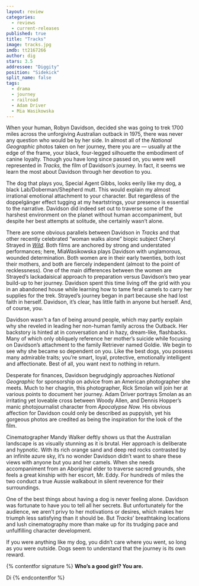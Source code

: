 ```yaml
---
layout: review
categories: 
  - reviews
  - current-releases
published: true
title: "Tracks"
image: tracks.jpg
imdb: tt2167266
author: dig
stars: 3.5
addressee: "Diggity"
position: "Sidekick"
split_name: false
tags: 
  - drama
  - journey
  - railroad
  - Adam Driver
  - Mia Wasikowska
---
```


When your human, Robyn Davidson, decided  she was going to trek 1700 miles across the unforgiving Australian outback in 1975, there was never any question who would be by her side. In almost all of the _National Geographic_ photos taken on her journey, there you are — usually at the edge of the frame, your black, four-legged silhouette the embodiment of canine loyalty. Though you have long since passed on, you were well represented in _Tracks,_ the film of Davidson’s journey. In fact, it seems we learn the most about Davidson through her devotion to you.

The dog that plays you, Special Agent Gibbs, looks eerily like my dog, a black Lab/Doberman/Shepherd mutt. This would explain my almost irrational emotional attachment to your character. But regardless of the doppelgänger effect tugging at my heartstrings, your presence is essential to the narrative. Davidson did indeed set out to traverse some of the harshest environment on the planet without human accompaniment, but despite her best attempts at solitude, she certainly wasn’t alone. 

There are some obvious parallels between Davidson in _Tracks_ and that other recently celebrated “woman walks alone” biopic subject Cheryl Strayed in [_Wild_](http://www.dearcastandcrew.com/content/2015/1/4/wild.html). Both films are anchored by strong and understated performances; here, MiaWasikowska plays Davidson with unglamorous, wounded determination. Both women are in their early twenties, both lost their mothers, and both are fiercely independent (almost to the point of recklessness). One of the main differences between the women are Strayed’s lackadaisical approach to preparation versus Davidson’s two year build-up to her journey. Davidson spent this time living off the grid with you in an abandoned house while learning how to tame feral camels to carry her supplies for the trek. Strayed’s journey began in part because she had lost faith in herself. Davidson, it’s clear, has little faith in anyone but herself. And, of course, you. 

Davidson wasn't a fan of  being around people, which may partly explain why she reveled in leading her non-human family across the Outback. Her backstory is hinted at in conversation and in hazy, dream-like, flashbacks. Many of which only obliquely reference her mother’s suicide while focusing on Davidson’s attachment to the family Retriever named Goldie. We begin to see why she became so dependent on you. Like the best dogs, you possess many admirable traits; you’re smart, loyal, protective, emotionally intelligent and affectionate. Best of all, you want next to nothing in return. 

Desperate for finances, Davidson begrudgingly approaches _National Geographic_ for sponsorship on advice from an American photographer she meets. Much to her chagrin, this photographer, Rick Smolan will join her at various points to document her journey. Adam Driver portrays Smolan as an irritating yet loveable cross between Woody Allen, and Dennis Hopper’s manic photojournalist character from _Apocalypse Now._ His obvious affection for Davidson could only be described as puppyish, yet his gorgeous photos are credited as being the inspiration for the look of the film. 

Cinematographer Mandy Walker deftly shows us that the Australian landscape is as visually stunning as it is brutal. Her approach is deliberate and hypnotic. With its rich orange sand and deep red rocks contrasted by an infinite azure sky, it’s no wonder Davidson didn’t want to share these views with anyone but you and her camels. When she needs accompaniment from an Aboriginal elder to traverse sacred grounds, she feels a great kinship with her escort, Mr. Eddy. For hundreds of miles the two conduct a true Aussie walkabout in silent reverence for their surroundings. 

One of the best things about having a dog is never feeling alone. Davidson was fortunate to have you to tell all her secrets. But unfortunately for the audience, we aren’t privy to her motivations or desires, which makes her triumph less satisfying than it should be. But _Tracks_’ breathtaking locations and lush cinematography more than make up for its trudging pace and unfulfilling character development. 

If you were anything like my dog, you didn’t care where you went, so long as you were outside. Dogs seem to understand that the journey is its own reward. 

{% contentfor signature %}
**Who’s a good girl? You are.**

Di
{% endcontentfor %}